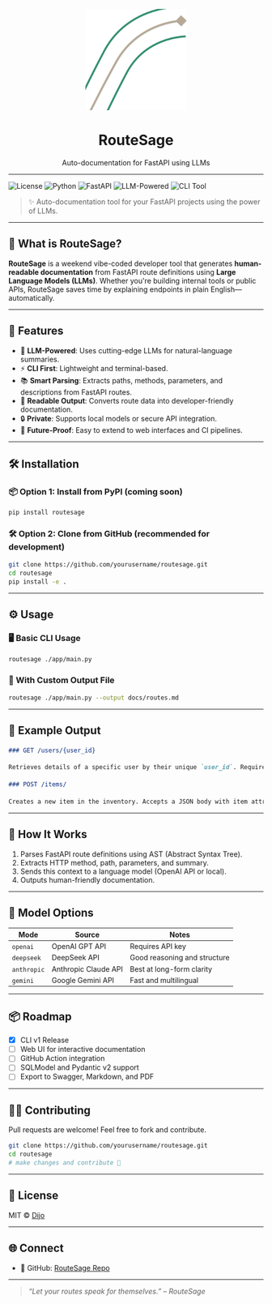 
<p align="center">
  <img src="assets/routesage.svg" alt="RouteSage Logo" width="200"/>
</p>

<h1 align="center">RouteSage</h1>
<p align="center">Auto-documentation for FastAPI using LLMs</p>

---

![License](https://img.shields.io/badge/license-MIT-blue.svg)
![Python](https://img.shields.io/badge/python-3.8%2B-blue)
![FastAPI](https://img.shields.io/badge/fastapi-async--web--framework-green)
![LLM-Powered](https://img.shields.io/badge/LLM-powered-orange)
![CLI Tool](https://img.shields.io/badge/type-CLI--Tool-lightgrey)

> ✨ Auto-documentation tool for your FastAPI projects using the power of LLMs.

---

## 📌 What is RouteSage?

**RouteSage** is a weekend vibe-coded developer tool that generates **human-readable documentation** from FastAPI route definitions using **Large Language Models (LLMs)**. Whether you're building internal tools or public APIs, RouteSage saves time by explaining endpoints in plain English—automatically.

---

## 🚀 Features

- 🧠 **LLM-Powered**: Uses cutting-edge LLMs for natural-language summaries.
- ⚡ **CLI First**: Lightweight and terminal-based.
- 📚 **Smart Parsing**: Extracts paths, methods, parameters, and descriptions from FastAPI routes.
- 📝 **Readable Output**: Converts route data into developer-friendly documentation.
- 🔒 **Private**: Supports local models or secure API integration.
- 🔧 **Future-Proof**: Easy to extend to web interfaces and CI pipelines.

---

## 🛠️ Installation

### 📦 Option 1: Install from PyPI (coming soon)

```bash
pip install routesage
```

### 🛠️ Option 2: Clone from GitHub (recommended for development)

```bash
git clone https://github.com/yourusername/routesage.git
cd routesage
pip install -e .
```

---

## ⚙️ Usage

### 🖥️ Basic CLI Usage

```bash
routesage ./app/main.py
```

### 📂 With Custom Output File

```bash
routesage ./app/main.py --output docs/routes.md
```

---

## 📄 Example Output

```markdown
### GET /users/{user_id}

Retrieves details of a specific user by their unique `user_id`. Requires authentication. Returns user profile data if found, otherwise returns 404.

### POST /items/

Creates a new item in the inventory. Accepts a JSON body with item attributes like `name`, `price`, and `description`.
```

---

## 🧠 How It Works

1. Parses FastAPI route definitions using AST (Abstract Syntax Tree).
2. Extracts HTTP method, path, parameters, and summary.
3. Sends this context to a language model (OpenAI API or local).
4. Outputs human-friendly documentation.

---

## 🔌 Model Options

| Mode         | Source              | Notes                          |
|--------------|---------------------|--------------------------------|
| `openai`     | OpenAI GPT API      | Requires API key               |
| `deepseek`   | DeepSeek API        | Good reasoning and structure   |
| `anthropic`  | Anthropic Claude API| Best at long-form clarity      |
| `gemini`     | Google Gemini API   | Fast and multilingual          |

---

## 📦 Roadmap

- [x] CLI v1 Release
- [ ] Web UI for interactive documentation
- [ ] GitHub Action integration
- [ ] SQLModel and Pydantic v2 support
- [ ] Export to Swagger, Markdown, and PDF

---

## 🧑‍💻 Contributing

Pull requests are welcome! Feel free to fork and contribute.

```bash
git clone https://github.com/yourusername/routesage.git
cd routesage
# make changes and contribute 🚀
```

---

## 📜 License

MIT © [Dijo](https://github.com/dijo-d/RouteSage/blob/main/LICENSE)

---

## 🌐 Connect

- 🐙 GitHub: [RouteSage Repo](https://github.com/dijo-d/routesage)

---

> *“Let your routes speak for themselves.” – RouteSage*

